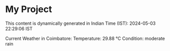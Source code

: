 # My Project

This content is dynamically generated in Indian Time (IST): 2024-05-03 22:29:06 IST


Current Weather in Coimbatore:
Temperature: 29.88 °C
Condition: moderate rain
